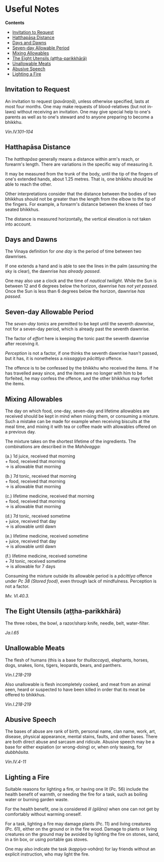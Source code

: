 # Useful Notes

**Contents**

- [Invitation to Request](#invitation)
- [Hatthapāsa Distance](#hatthapasa-distance)
- [Days and Dawns](#days-and-dawns)
- [Seven-day Allowable Period](#seven-day-allowable-period)
- [Mixing Allowables](#mixing-allowables)
- [The Eight Utensils (aṭṭha-parikkhārā)](#the-eight-utensils)
- [Unallowable Meats](#unallowable-meats)
- [Abusive Speech](#abusive-speech)
- [Lighting a Fire](#lighting-a-fire)

## Invitation to Request<a id="invitation"></a>

An invitation to request (*pavāraṇā*), unless otherwise specified, lasts at most
four months. One may make requests of blood-relatives (but not in-laws) without
receiving an invitation. One may give special help to one's parents as well as
to one's steward and to anyone preparing to become a bhikkhu.

*Vin.IV.101–104*

## Hatthapāsa Distance<a id="hatthapasa-distance"></a>

The *hatthapāsa* generally means a distance within arm's reach, or
forearm's length. There are variations in the specific way of measuring
it.

It may be measured from the trunk of the body, until the tip of the
fingers of one's extended hands, about 1.25 metres. That is, one bhikkhu
should be able to reach the other.

Other interpretations consider that the distance between the bodies of
two bhikkhus should not be greater than the length from the elbow to the
tip of the fingers. For example, a forearm's distance between the knees
of two seated bhikkhus.

The distance is measured horizontally, the vertical elevation is not
taken into account.

## Days and Dawns<a id="days-and-dawns"></a>

The Vinaya definition for *one day* is the period of time between two
dawnrises.

If one extends a hand and is able to see the lines in the palm (assuming
the sky is clear), the dawnrise *has already passed*.

One may also use a clock and the time of *nautical twilight*. While the
Sun is between 12 and 6 degrees below the horizon, dawnrise *has not yet
passed*. Once the Sun is less than 6 degrees below the horizon, dawnrise
*has passed*.

## Seven-day Allowable Period<a id="seven-day-allowable-period"></a>

The *seven-day tonics* are permitted to be kept until the seventh
*dawnrise*, not for a seven-day period, which is already past the
seventh dawnrise.

The factor of *effort* here is keeping the tonic past the seventh
dawnrise after receiving it.

*Perception* is not a factor, if one thinks the seventh dawnrise hasn't
passed, but it has, it is nonetheless a *nissaggiya pācittiya* offence.

The offence is to be confessed by the bhikkhu who received the items. If
he has travelled away since, and the items are no longer with him to be
forfeited, he may confess the offence, and the other bhikkhus may
forfeit the items.

## Mixing Allowables<a id="mixing-allowables"></a>

The day on which food, one-day, seven-day and lifetime allowables are
received should be kept in mind when mixing them, or consuming a
mixture. Such a mistake can be made for example when receiving biscuits
at the meal time, and mixing it with tea or coffee made with allowables
offered on a previous day.

The mixture takes on the shortest lifetime of the ingredients. The
combinations are described in the *Mahāvagga*:

(a.) 1d juice, received that morning\
<span class="vin"></span>\+ food, received that morning\
<span class="vin"></span>&rarr; is allowable that morning

(b.) 7d tonic, received that morning\
<span class="vin"></span>\+ food, received that morning\
<span class="vin"></span>&rarr; is allowable that morning

(c.) lifetime medicine, received that morning\
<span class="vin"></span>\+ food, received that morning\
<span class="vin"></span>&rarr; is allowable that morning

(d.) 7d tonic, received sometime\
<span class="vin"></span>\+ juice, received that day\
<span class="vin"></span>&rarr; is allowable until dawn

(e.) lifetime medicine, received sometime\
<span class="vin"></span>\+ juice, received that day\
<span class="vin"></span>&rarr; is allowable until dawn

(f.) lifetime medicine, received sometime\
<span class="vin"></span>\+ 7d tonic, received sometime\
<span class="vin"></span>&rarr; is allowable for 7 days

Consuming the mixture outside its allowable period is a *pācittiya* offence
under *Pc 38 (Stored food)*, even through lack of mindfulness. Perception is not
a factor.

*Mv. VI.40.3.*

## The Eight Utensils (aṭṭha-parikkhārā)<a id="the-eight-utensils"></a>

The three robes, the bowl, a razor/sharp knife, needle, belt, water-filter.

*Ja.I.65*

## Unallowable Meats<a id="unallowable-meats"></a>

The flesh of humans (this is a base for *thullaccaya*), elephants, horses, dogs,
snakes, lions, tigers, leopards, bears, and panthers.

*Vin.I.218-219*

Also unallowable is flesh incompletely cooked, and meat from an animal seen,
heard or suspected to have been killed in order that its meat be offered to
bhikkhus.

*Vin.I.218-219*

## Abusive Speech<a id="abusive-speech"></a>

The bases of abuse are rank of birth, personal name, clan name, work, art,
disease, physical appearance, mental stains, faults, and other bases. There are
both direct abuse and sarcasm and ridicule. Abusive speech may be a base for
either expiation (or wrong-doing) or, when only teasing, for *dubbhāsita*.

*Vin.IV.4-11*

## Lighting a Fire<a id="lighting-a-fire"></a>

Suitable reasons for lighting a fire, or having one lit (Pc. 56) include the
health benefit of warmth, or needing the fire for a task, such as boiling water
or burning garden waste.

For the health benefit, one is considered *ill (gilāno)* when one can not get by
comfortably without warming oneself.

For a task, lighting a fire may damage plants (Pc. 11) and living creatures (Pc.
61), either on the ground or in the fire wood. Damage to plants or living
creatures on the ground may be avoided by lighting the fire on stones, sand, in
a tin box, or using portable gas stoves.

One may also indicate the task (*kappiya-vohāra*) for lay friends without an
explicit instruction, who may light the fire.

